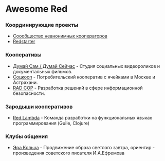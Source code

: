 # Awesome Red

### Координирующие проекты
- [Соообщество неанонимных кооператоров]()
- [Redstarter](https://redstarter.ru/)

### Кооперативы
- [Думай Сам / Думай Сейчас](https://www.youtube.com/channel/UCalD8p9-KemFd8AQfS6mmVA) - Студия социальных видеороликов и документальных фильмов.
- [Соцкооп]() - Потребительский кооператив с ячейками в Москве и Астрахани.
- [RAD COP](https://radcop.online/) - Разработка решений в сфере информационной безопасности.

### Зародыши кооперативов
- [Red Lambda]() - Команда разработки на функциональных языках программирования (Guile, Clojure)

### Клубы общения
- [Эра Кольца](https://vk.com/public205854839) - Продвижение образа светлого завтра, ориентир - произведения советского писателя И.А.Ефремова
